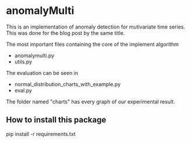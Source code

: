 # anomalyMulti

This is an implementation of anomaly detection for mutivariate time series. This was done for the blog post by the same title.

The most important files containing the core of the implement algorithm
- anomalymulti.py
- utils.py

The evaluation can be seen in
- normal_distribution_charts_with_example.py
- eval.py

The folder named "charts" has every graph of our experimental result.

## How to install this package
pip install -r requirements.txt
